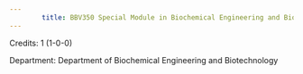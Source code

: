 ```yaml
---
        title: BBV350 Special Module in Biochemical Engineering and Biotechnology
---
```

Credits: 1 (1-0-0)

Department: Department of Biochemical Engineering and Biotechnology

